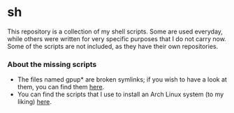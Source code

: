 # sh
This repository is a collection of my shell scripts. Some are used everyday, while others were written for very specific purposes that I do not carry now. Some of the scripts are not included, as they have their own repositories.

### About the missing scripts
- The files named gpup\* are broken symlinks; if you wish to have a look at them, you can find them [here](https://github.com/XPhyro/gpupmanager).
- You can find the scripts that I use to install an Arch Linux system (to my liking) [here](https://github.com/XPhyro/archinstall).

